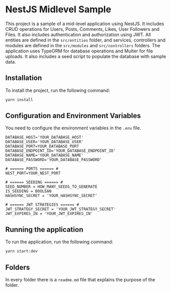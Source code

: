 # NestJS Midlevel Sample


This project is a sample of a mid-level application using NestJS. It includes CRUD operations for Users, Posts, Comments, Likes, User Followers and Files. It also includes authentication and authorization using JWT. All entities are defined in the `src/entities` folder, and services, controllers and modules are defined in the `src/modules` and `src/controllers` folders. The application uses TypeORM for database operations and Multer for file uploads. It also includes a seed script to populate the database with sample data.

## Installation

To install the project, run the following command:

```bash
yarn install
```

## Configuration and Environment Variables

You need to configure the environment variables in the `.env` file.

```env
DATABASE_HOST='YOUR_DATABASE_HOST'
DATABASE_USER='YOUR_DATABASE_USER'
DATABASE_PORT=YOUR_DATABASE_PORT
DATABASE_ENDPOINT_ID='YOUR_DATABASE_ENDPOINT_ID'
DATABASE_NAME='YOUR_DATABASE_NAME'
DATABASE_PASSWORD='YOUR_DATABASE_PASSWORD'

# ====== PORTS ====== #
NEST_PORT=YOUR_NEST_PORT

# ====== SEEDING ====== #
SEED_NUMBER = HOW_MANY_SEEDS_TO_GENERATE
IS_SEEDING = BOOLEAN
HASHSYNC_SECRET = 'YOUR_HASHSYNC_SECRET'

# ====== JWT STRATEGIES ====== #
JWT_STRATEGY_SECRET = 'YOUR_JWT_STRATEGY_SECRET'
JWT_EXPIRES_IN = 'YOUR_JWT_EXPIRES_IN'
```

## Running the application

To run the application, run the following command:

```bash
yarn start:dev
```

## Folders

In every folder there is a `readme.md` file that explains the purpose of the folder.